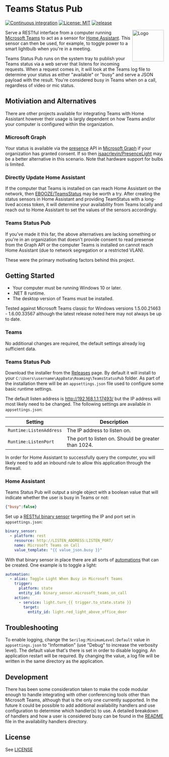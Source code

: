 # Teams Status Pub

[![Continuous integration](https://github.com/tetsuo13/TeamsStatusPub/actions/workflows/ci.yml/badge.svg)](https://github.com/tetsuo13/TeamsStatusPub/actions/workflows/ci.yml) [![License: MIT](https://img.shields.io/badge/License-MIT-yellow.svg)](https://opensource.org/licenses/MIT) [![release](https://img.shields.io/github/release/tetsuo13/TeamsStatusPub.svg)](https://github.com/tetsuo13/TeamsStatusPub/releases)

<img src="src/TeamsStatusPub/Icons/logo.png" width="100" alt="Logo" align="right" />

Serve a RESTful interface from a computer running [Microsoft Teams](https://www.microsoft.com/en-us/microsoft-teams/group-chat-software/) to act as a sensor for [Home Assistant](https://www.home-assistant.io/). This sensor can then be used, for example, to toggle power to a smart lightbulb when you're in a meeting.

Teams Status Pub runs on the system tray to publish your Teams status via a web server that listens for incoming requests. When a request comes in, it will look at the Teams log file to determine your status as either "available" or "busy" and serve a JSON payload with the result. You're considered busy in Teams when on a call, regardless of video or mic status.

## Motiviation and Alternatives

There are other projects available for integrating Teams with Home Assistant however their usage is largly dependent on how Teams and/or your computer is configured within the organization.

### Microsoft Graph

Your status is available via the [presence](https://learn.microsoft.com/en-us/graph/api/presence-get) API in [Microsoft Graph](https://learn.microsoft.com/en-us/graph/overview) if your organization has granted consent. If so then [isaacrlevin/PresenceLight](https://github.com/isaacrlevin/PresenceLight) may be a better alternative in this scenario. Note that hardware support for bulbs is limited.

### Directly Update Home Assistant

If the computer that Teams is installed on can reach Home Assistant on the network, then [EBOOZE/TeamsStatus](https://github.com/EBOOZ/TeamsStatus) may be worth a try. After creating the status sensors in Home Assistant and providing TeamStatus with a long-lived access token, it will determine your availability from Teams locally and reach out to Home Assistant to set the values of the sensors accordingly.

### Teams Status Pub

If you've made it this far, the above alternatives are lacking something or you're in an organization that doesn't provide consent to read presense from the Graph API or the computer Teams is installed on cannot reach Home Assistant (due to network segregation or a restricted VLAN).

These were the primary motivating factors behind this project.

## Getting Started

- Your computer must be running Windows 10 or later.
- .NET 8 runtime.
- The desktop version of Teams must be installed.

Tested against Microsoft Teams classic for Windows versions 1.5.00.21463 - 1.6.00.33567 although the latest release noted here may not always be up to date.

### Teams

No additional changes are required, the default settings already log sufficient data.

### Teams Status Pub

Download the installer from the [Releases](https://github.com/tetsuo13/TeamsStatusPub/releases) page. By default it will install to your `C:\Users\username\AppData\Roaming\TeamsStatusPub` folder. As part of the installation there will be an `appsettings.json` file used to configure some basic runtime settings.

The default listen address is http://192.168.1.1:17493/ but the IP address will most likely need to be changed. The following settings are available in `appsettings.json`:

| Setting | Description |
| ------- | ----------- |
| `Runtime:ListenAddress` | The IP address to listen on.  |
| `Runtime:ListenPort` | The port to listen on. Should be greater than 1024. |

In order for Home Assistant to successfully query the computer, you will likely need to add an inbound rule to allow this application through the firewall.

### Home Assistant

Teams Status Pub will output a single object with a boolean value that will indicate whether the user is busy in Teams or not:

```json
{"busy":false}
```

Set up a [RESTful binary sensor](https://www.home-assistant.io/integrations/binary_sensor.rest/) targetting the IP and port set in `appsettings.json`:

```yaml
binary_sensor:
  - platform: rest
    resource: http://LISTEN_ADDRESS:LISTEN_PORT/
    name: Microsoft Teams on Call
    value_template: "{{ value_json.busy }}"
```

With that binary sensor in place there are all sorts of [automations](https://www.home-assistant.io/docs/automation/) that can be created. One example is to toggle a light:

```yaml
automation:
  - alias: Toggle Light When Busy in Microsoft Teams
    trigger:
      platform: state
      entity_id: binary_sensor.microsoft_teams_on_call
    action:
      - service: light.turn_{{ trigger.to_state.state }}
        target:
          entity_id: light.red_light_above_office_door
```

## Troubleshooting

To enable logging, change the `Serilog:MinimumLevel:Default` value in `appsettings.json` to "Information" (use "Debug" to increase the verbosity level). The default value that's there is set in order to disable logging. An application restart will be required. By changing the value, a log file will be written in the same directory as the application.

## Development

There has been some consideration taken to make the code modular enough to handle integrating with other conferencing tools other than Microsoft Teams, although that is the only one currently supported. In the future it could be possible to add additional availability handlers and use configuration to determine which handler(s) to use. A detailed breakdown of handlers and how a user is considered busy can be found in the [README](src/TeamsStatusPub/Services/AvailabilityHandlers/README.md) file in the availability handlers directory.

## License

See [LICENSE](LICENSE)

